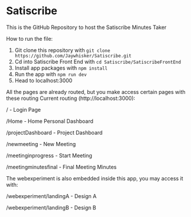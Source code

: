 # Satiscribe
This is the GitHub Repository to host the Satiscribe Minutes Taker

How to run the file:
1. Git clone this repository with `git clone https://github.com/Jaywhisker/Satiscribe.git`
2. Cd into Satiscribe Front End with `cd Satiscribe/SatiscribeFrontEnd`
3. Install app packages with `npm install`
4. Run the app with `npm run dev`
5. Head to localhost:3000

All the pages are already routed, but you make access certain pages with these routing
Current routing (http://localhost:3000):

/ - Login Page

/Home - Home Personal Dashboard

/projectDashboard - Project Dashboard

/newmeeting - New Meeting

/meetinginprogress - Start Meeting

/meetingminutesfinal - Final Meeting Minutes


The webexperiment is also embedded inside this app, you may access it with:

/webexperiment/landingA - Design A

/webexperiment/landingB - Design B
